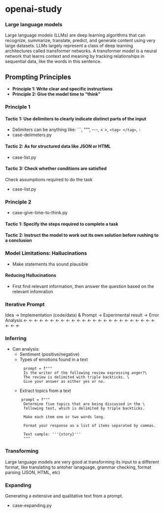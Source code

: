 # openai-study


### Large language models 
Large language models (LLMs) are deep learning algorithms that can recognize, summarize, translate, predict, and generate content using very large datasets. LLMs largely represent a class of deep learning architectures called transformer networks. A transformer model is a neural network that learns context and meaning by tracking relationships in sequential data, like the words in this sentence.


## Prompting Principles
- **Principle 1: Write clear and specific instructions**
- **Principle 2: Give the model time to “think”**

### Principle 1

#### Tactic 1: Use delimiters to clearly indicate distinct parts of the input
- Delimiters can be anything like: ```, """, ---, < >, `<tag> </tag>`, `:`
- case-delimeters.py

#### Tactic 2: As for structured data like JSON or HTML
- case-list.py

#### Tactic 3: Check whether conditions are satisfied
Check assumptions required to do the task
- case-list.py


### Principle 2
- case-give-time-to-think.py

#### Tactic 1: Specify the steps required to complete a task

#### Tactic 2: Instruct the model to work out its own solution before rushing to a conclusion


### Model Limitations: Hallucinations
- Make statements tha sound plausible

#### Reducing Hallucinations
- First find relevant information, then answer the question based on the relevant infomration

### Iterative Prompt 

Idea -> Implementation (code/data) & Prompt -> Experimental result -> Error Analysis 
<- <- <- <- <- <- <- <- <- <- <- <- <- <- <- <- <- <- <- <- <- <- <- <- <- <- <- <- 

### Inferring

- Can analysis: 
   - Sentiment (positive/negative)
   - Types of emotions found in a text
   ```code
        prompt = f"""
        Is the writer of the following review expressing anger?\
        The review is delimited with triple backticks. \
        Give your answer as either yes or no.
   ```
   - Extract topics from a text
   ```code
       prompt = f"""
        Determine five topics that are being discussed in the \
        following text, which is delimited by triple backticks.

        Make each item one or two words long. 

        Format your response as a list of items separated by commas.

        Text sample: '''{story}'''
        """
   ```


### Transforming

Large language models are very good at transforming its input to a 
different format, like translating to antoher lanaguage, grammar checking, format parsing (JSON, HTML, etc)


### Expanding

Generating a extensive and qualitative text from a prompt.

- case-expanding.py
